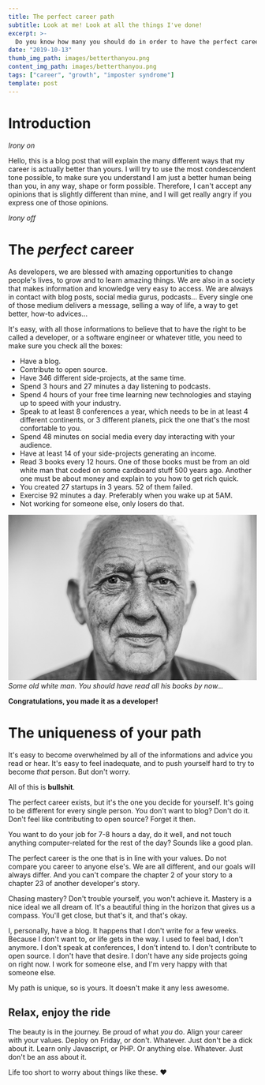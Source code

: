 ```yaml
---
title: The perfect career path
subtitle: Look at me! Look at all the things I've done!
excerpt: >-
  Do you know how many you should do in order to have the perfect career in software development? No??!! Read on...
date: "2019-10-13"
thumb_img_path: images/betterthanyou.png
content_img_path: images/betterthanyou.png
tags: ["career", "growth", "imposter syndrome"]
template: post
---
```


# Introduction

_Irony on_

Hello, this is a blog post that will explain the many different ways that my career is actually better than yours. I will try to use the most condescendent tone possible, to make sure you understand I am just a better human being than you, in any way, shape or form possible. Therefore, I can't accept any opinions that is slightly different than mine, and I will get really angry if you express one of those opinions.

_Irony off_

# The _perfect_ career

As developers, we are blessed with amazing opportunities to change people's lives, to grow and to learn amazing things. We are also in a society that makes information and knowledge very easy to access. We are always in contact with blog posts, social media gurus, podcasts... Every single one of those medium delivers a message, selling a way of life, a way to get better, how-to advices...

It's easy, with all those informations to believe that to have the right to be called a developer, or a software engineer or whatever title, you need to make sure you check all the boxes:

- Have a blog.
- Contribute to open source.
- Have 346 different side-projects, at the same time.
- Spend 3 hours and 27 minutes a day listening to podcasts.
- Spend 4 hours of your free time learning new technologies and staying up to speed with your industry.
- Speak to at least 8 conferences a year, which needs to be in at least 4 different continents, or 3 different planets, pick the one that's the most confortable to you.
- Spend 48 minutes on social media every day interacting with your audience.
- Have at least 14 of your side-projects generating an income.
- Read 3 books every 12 hours. One of those books must be from an old white man that coded on some cardboard stuff 500 years ago. Another one must be about money and explain to you how to get rich quick.
- You created 27 startups in 3 years. 52 of them failed.
- Exercise 92 minutes a day. Preferably when you wake up at 5AM.
- Not working for someone else, only losers do that.

![Old white man](./images/oldwhiteman.jpg)
_Some old white man. You should have read all his books by now..._

**Congratulations, you made it as a developer!**

# The uniqueness of your path

It's easy to become overwhelmed by all of the informations and advice you read or hear. It's easy to feel inadequate, and to push yourself hard to try to become _that_ person. But don't worry.

All of this is **bullshit**.

The perfect career exists, but it's the one you decide for yourself. It's going to be different for every single person. You don't want to blog? Don't do it. Don't feel like contributing to open source? Forget it then.

You want to do your job for 7-8 hours a day, do it well, and not touch anything computer-related for the rest of the day? Sounds like a good plan.

The perfect career is the one that is in line with your values. Do not compare you career to anyone else's. We are all different, and our goals will always differ. And you can't compare the chapter 2 of your story to a chapter 23 of another developer's story.

Chasing mastery? Don't trouble yourself, you won't achieve it. Mastery is a nice ideal we all dream of. It's a beautiful thing in the horizon that gives us a compass. You'll get close, but that's it, and that's okay.

I, personally, have a blog. It happens that I don't write for a few weeks. Because I don't want to, or life gets in the way. I used to feel bad, I don't anymore. I don't speak at conferences, I don't intend to. I don't contribute to open source. I don't have that desire. I don't have any side projects going on right now. I work for someone else, and I'm very happy with that someone else.

My path is unique, so is yours. It doesn't make it any less awesome.

## Relax, enjoy the ride

The beauty is in the journey. Be proud of what _you_ do. Align your career with your values. Deploy on Friday, or don't. Whatever. Just don't be a dick about it. Learn only Javascript, or PHP. Or anything else. Whatever. Just don't be an ass about it.

Life too short to worry about things like these. :heart:
